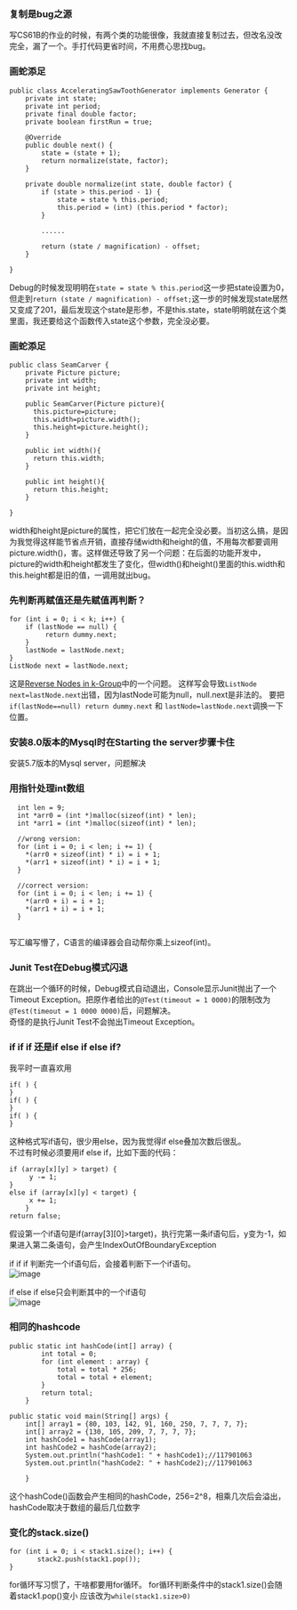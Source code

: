 ### 复制是bug之源
写CS61B的作业的时候，有两个类的功能很像，我就直接复制过去，但改名没改完全，漏了一个。手打代码更省时间，不用费心思找bug。  

### 画蛇添足

```
public class AcceleratingSawToothGenerator implements Generator {
    private int state;
    private int period;
    private final double factor;
    private boolean firstRun = true;

    @Override
    public double next() {
        state = (state + 1);
        return normalize(state, factor);
    }

    private double normalize(int state, double factor) {
        if (state > this.period - 1) {
            state = state % this.period;
            this.period = (int) (this.period * factor);
        }

        ......

        return (state / magnification) - offset;
    }

}
```
Debug的时候发现明明在```state = state % this.period```这一步把state设置为0，但走到```return (state / magnification) - offset;```这一步的时候发现state居然又变成了201，最后发现这个state是形参，不是this.state，state明明就在这个类里面，我还要给这个函数传入state这个参数，完全没必要。  


### 画蛇添足
```
public class SeamCarver {
    private Picture picture;
    private int width;
    private int height;

    public SeamCarver(Picture picture){
      this.picture=picture;
      this.width=picture.width();
      this.height=picture.height();
    }

    public int width(){
      return this.width;
    }

    public int height(){
      return this.height;
    }

}
```
width和height是picture的属性，把它们放在一起完全没必要。当初这么搞，是因为我觉得这样能节省点开销，直接存储width和height的值，不用每次都要调用picture.width()，害。这样做还导致了另一个问题：在后面的功能开发中，picture的width和height都发生了变化，但width()和height()里面的this.width和this.height都是旧的值，一调用就出bug。  

### 先判断再赋值还是先赋值再判断？
```
for (int i = 0; i < k; i++) {
    if (lastNode == null) {
         return dummy.next;
    }
    lastNode = lastNode.next;
}
ListNode next = lastNode.next;
```
这是[Reverse Nodes in k-Group](https://leetcode.cn/problems/reverse-nodes-in-k-group/)中的一个问题。
这样写会导致```ListNode next=lastNode.next```出错，因为lastNode可能为null，null.next是非法的。
要把```if(lastNode==null) return dummy.next``` 和 ```lastNode=lastNode.next```调换一下位置。

### 安装8.0版本的Mysql时在Starting the server步骤卡住
安装5.7版本的Mysql server，问题解决

### 用指针处理int数组
```
  int len = 9;
  int *arr0 = (int *)malloc(sizeof(int) * len);
  int *arr1 = (int *)malloc(sizeof(int) * len);
  
  //wrong version:
  for (int i = 0; i < len; i += 1) {
    *(arr0 + sizeof(int) * i) = i + 1;
    *(arr1 + sizeof(int) * i) = i + 1;
  }

  //correct version:
  for (int i = 0; i < len; i += 1) {
    *(arr0 + i) = i + 1;
    *(arr1 + i) = i + 1;
  }
  
```
写汇编写懵了，C语言的编译器会自动帮你乘上sizeof(int)。  

### Junit Test在Debug模式闪退
在跳出一个循环的时候，Debug模式自动退出，Console显示Junit抛出了一个Timeout Exception。把原作者给出的`@Test(timeout = 1 0000)`的限制改为`@Test(timeout = 1 0000 0000)`后，问题解决。    
奇怪的是执行Junit Test不会抛出Timeout Exception。

### if if if 还是if else if else if?

我平时一直喜欢用
```
if( ) {
}
if( ) {
}
if( ) {
}
```
这种格式写if语句，很少用else，因为我觉得if else叠加次数后很乱。  
不过有时候必须要用if else if，比如下面的代码：
```
if (array[x][y] > target) {
     y -= 1;
}
else if (array[x][y] < target) {
     x += 1;
    }
return false;
```
假设第一个if语句是if(array[3][0]>target)，执行完第一条if语句后，y变为-1，如果进入第二条语句，会产生IndexOutOfBoundaryException  

if if if 判断完一个if语句后，会接着判断下一个if语句。  
![image](https://user-images.githubusercontent.com/69742577/166632801-5e16c5e1-01ca-442b-8478-3155f12bbea2.png)


if else if else只会判断其中的一个if语句  
![image](https://user-images.githubusercontent.com/69742577/166633052-13557f32-fda4-47fd-984d-4998e34dfce2.png)



### 相同的hashcode
```
public static int hashCode(int[] array) {
        int total = 0;
        for (int element : array) {
            total = total * 256;
            total = total + element;
        }
        return total;
    }

public static void main(String[] args) {
    int[] array1 = {80, 103, 142, 91, 160, 250, 7, 7, 7, 7};
    int[] array2 = {130, 105, 209, 7, 7, 7, 7};
    int hashCode1 = hashCode(array1);
    int hashCode2 = hashCode(array2);
    System.out.println("hashCode1: " + hashCode1);//117901063
    System.out.println("hashCode2: " + hashCode2);//117901063

    }
```
这个hashCode()函数会产生相同的hashCode，256=2^8，相乘几次后会溢出，hashCode取决于数组的最后几位数字

### 变化的stack.size()
```
for (int i = 0; i < stack1.size(); i++) {
       stack2.push(stack1.pop());
}
```
for循环写习惯了，干啥都要用for循环。
for循环判断条件中的stack1.size()会随着stack1.pop()变小
应该改为```while(stack1.size>0)```